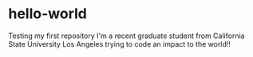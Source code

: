 # hello-world
Testing my first repository
I'm a recent graduate student from California State University Los Angeles trying to code an impact to the world!!
